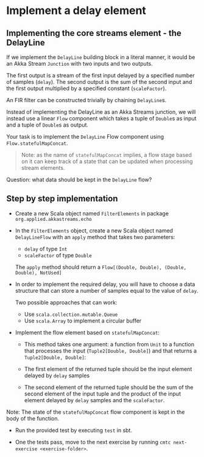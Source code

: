 # Implement a delay element

## Implementing the core streams element - the DelayLine

If we implement the `DelayLine` building block in a literal manner,
it would be an Akka Stream `Junction` with two inputs and two outputs.

The first output is a stream of the first input delayed by a specified
number of samples (`delay`). The second output is the sum of the second
input and the first output multiplied by a specified constant (`scaleFactor`).

An FIR filter can be constructed trivially by chaining `DelayLine`s.

Instead of implementing the DelayLine as an
Akka Streams junction, we will instead use a linear `Flow`
component which takes a tuple of `Double`s as input and a tuple
of `Double`s as output.

Your task is to implement the `DelayLine` Flow component using
`Flow.statefulMapConcat`.

> Note: as the name of `statefulMapConcat` implies, a flow stage
> based on it can keep track of a state that can be updated
> when processing stream elements.

Question: what data should be kept in the `DelayLine` flow?

## Step by step implementation

- Create a new Scala object named `FilterElements` in package
  `org.applied.akkastreams.echo`

- In the `FilterElements` object, create a new Scala object named
  `DelayLineFlow` with an `apply` method that takes two parameters:

  - `delay` of type `Int`
  - `scaleFactor` of type `Double`

  The `apply` method should return a `Flow[(Double, Double), (Double, Double), NotUsed]`

- In order to implement the required delay, you will have to choose
  a data structure that can store a number of samples equal to the
  value of `delay`.

  Two possible approaches that can work:

  - Use `scala.collection.mutable.Queue`
  - Use `scala.Array` to implement a circular buffer

- Implement the flow element based on `statefulMapConcat`:

  - This method takes one argument: a function from `Unit` to
    a function that processes the input (`Tuple2[Double, Double]`)
    and that returns a `Tuple2[Double, Double]`:

  - The first element of the returned tuple should be the
    input element delayed by `delay` samples

  - The second element of the returned tuple should be the
    sum of the second element of the input tuple and the
    product of the input element delayed by `delay` samples and
    the `scaleFactor`.

Note: The state of the `statefulMapConcat` flow component is
      kept in the body of the function.

- Run the provided test by executing `test` in sbt.

- One the tests pass, move to the next exercise by running `cmtc next-exercise <exercise-folder>`.

